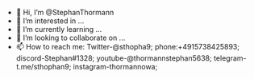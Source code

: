 - 👋 Hi, I’m @StephanThormann
- 👀 I’m interested in ...
- 🌱 I’m currently learning ...
- 💞️ I’m looking to collaborate on ...
- 📫 How to reach me: 
Twitter-@sthopha9; 
phone:+4915738425893;
discord-Stephan#1328;
youtube-@thormannstephan5638;
telegram-t.me/sthophan9;
instagram-thormannowa;




<!---
StephanThormann/StephanThormann is a ✨ special ✨ repository because its `README.md` (this file) appears on your GitHub profile.
You can click the Preview link to take a look at your changes.
--->
